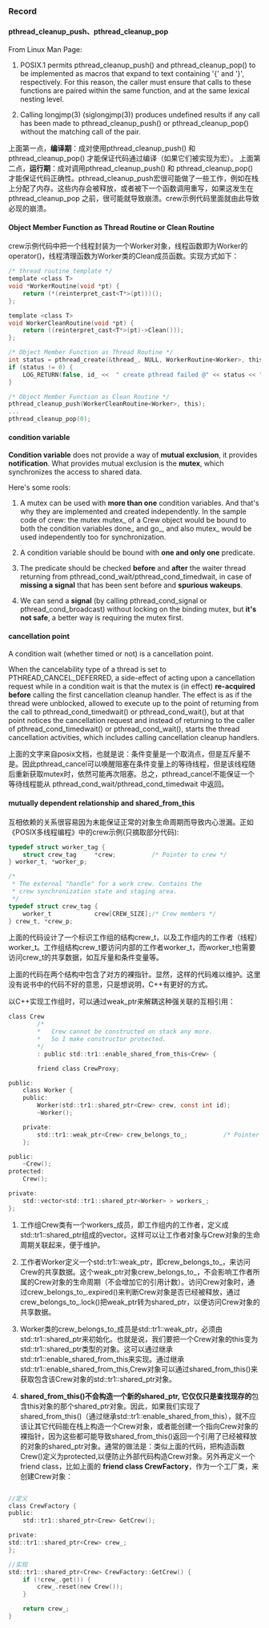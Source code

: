 
### Record
#### pthread_cleanup_push、pthread_cleanup_pop
From Linux Man Page: 
1. POSIX.1 permits pthread_cleanup_push() and pthread_cleanup_pop() to be implemented as macros that expand to text containing '{' and '}', respectively.  For this reason, the caller must ensure that calls to these functions are paired within the same function, and at the same lexical nesting level.

2. Calling longjmp(3) (siglongjmp(3)) produces undefined results if any call has been made to pthread_cleanup_push() or pthread_cleanup_pop() without the matching call of the pair.

上面第一点，**编译期**：成对使用pthread_cleanup_push() 和 pthread_cleanup_pop() 才能保证代码通过编译（如果它们被实现为宏）。
上面第二点，**运行期**：成对调用pthread_cleanup_push() 和 pthread_cleanup_pop() 才能保证代码正确性。pthread_cleanup_push宏很可能做了一些工作，例如在栈上分配了内存。这些内存会被释放，或者被下一个函数调用重写，如果这发生在 pthread_cleanup_pop 之前，很可能就导致崩溃。crew示例代码里面就由此导致必现的崩溃。

#### Object Member Function as Thread Routine or Clean Routine
crew示例代码中把一个线程封装为一个Worker对象，线程函数即为Worker的operator()，线程清理函数为Worker类的Clean成员函数。实现方式如下：

```C
/* thread routine template */
template <class T>
void *WorkerRoutine(void *pt) {
    return (*(reinterpret_cast<T*>(pt)))();
};

template <class T>
void WorkerCleanRoutine(void *pt) {
    return ((reinterpret_cast<T*>(pt)->Clean()));
};

/* Object Member Function as Thread Routine */
int status = pthread_create(&thread_, NULL, WorkerRoutine<Worker>, this);
if (status != 0) {
    LOG_RETURN(false, id_ <<  " create pthread failed @" << status << ".");
}

/* Object Member Function as Clean Routine */
pthread_cleanup_push(WorkerCleanRoutine<Worker>, this);
...
pthread_cleanup_pop(0);

```

#### condition variable
**Condition variable** does not provide a way of **mutual exclusion**, it provides **notification**. What provides mutual exclusion is the **mutex**, which synchronizes the access to shared data. 

Here's some rools:
1. A mutex can be used with **more than one** condition variables. And that's why they are implemented and created independently. In the sample code of crew: the mutex mutex_ of a Crew object would be bound to both the condition variables done_ and go_, and also mutex_ would be used independently too for synchronization.

2. A condition variable should be bound with **one and only one** predicate. 

3. The predicate should be checked **before** and **after** the waiter thread returning from pthread_cond_wait/pthread_cond_timedwait, in case of **missing a signal** that has been sent before and **spurious wakeups**.

4. We can send a **signal** (by calling pthread_cond_signal or pthread_cond_broadcast) without locking on the binding mutex, but **it's not safe**, a better way is requiring the mutex first.


#### cancellation point
A condition wait (whether timed or not) is a cancellation point.

When the cancelability type of a thread is set to PTHREAD_CANCEL_DEFERRED, a side-effect of acting upon a cancellation request while in a condition wait is that the mutex is (in effect) **re-acquired before** calling the first cancellation cleanup handler. The effect is as if the thread were unblocked, allowed to execute up to the point of returning from the call to pthread_cond_timedwait() or pthread_cond_wait(), but at that point notices the cancellation request and instead of returning to the caller of pthread_cond_timedwait() or pthread_cond_wait(), starts the thread cancellation activities, which includes calling cancellation cleanup handlers.

上面的文字来自posix文档，也就是说：条件变量是一个取消点，但是互斥量不是。因此pthread_cancel可以唤醒阻塞在条件变量上的等待线程，但是该线程随后重新获取mutex时，依然可能再次阻塞。总之，pthread_cancel不能保证一个等待线程能从 pthread_cond_wait/pthread_cond_timedwait 中返回。

#### mutually dependent relationship and shared_from_this
互相依赖的关系很容易因为未能保证正常的对象生命周期而导致内心泄漏。正如《POSIX多线程编程》中的crew示例(只摘取部分代码):
```C
typedef struct worker_tag {
    struct crew_tag     *crew;          /* Pointer to crew */
} worker_t, *worker_p;

/*
 * The external "handle" for a work crew. Contains the
 * crew synchronization state and staging area.
 */
typedef struct crew_tag {
    worker_t            crew[CREW_SIZE];/* Crew members */
} crew_t, *crew_p;
```
上面的代码设计了一个标识工作组的结构crew_t，以及工作组内的工作者（线程）worker_t。工作组结构crew_t要访问内部的工作者worker_t，而worker_t也需要访问crew_t的共享数据，如互斥量和条件变量等。

上面的代码在两个结构中包含了对方的裸指针。显然，这样的代码难以维护。这里没有说书中的代码不好的意思，只是想说明，C++有更好的方式。

以C++实现工作组时，可以通过weak_ptr来解耦这种强关联的互相引用：
```C
class Crew 
        /* 
        *   Crew cannot be constructed on stack any more. 
        *   So I make constructor protected. 
        */
        : public std::tr1::enable_shared_from_this<Crew> {

        friend class CrewProxy;

public:    
    class Worker {
    public:
        Worker(std::tr1::shared_ptr<Crew> crew, const int id);
        ~Worker();

    private:
        std::tr1::weak_ptr<Crew> crew_belongs_to_;          /* Pointer to crew */
    };

public:
    ~Crew();
protected:
    Crew();

private:
    std::vector<std::tr1::shared_ptr<Worker> > workers_;
};
```
1. 工作组Crew类有一个workers_成员，即工作组内的工作者，定义成std::tr1::shared_ptr<Worker>组成的vector。这样可以让工作者对象与Crew对象的生命周期关联起来，便于维护。

2. 工作者Worker定义一个std::tr1::weak_ptr<Crew>，即crew_belongs_to_，来访问Crew的共享数据。这个weak_ptr<Crew>对象crew_belongs_to_，不会影响工作者所属的Crew对象的生命周期（不会增加它的引用计数）。访问Crew对象时，通过crew_belongs_to_.expired()来判断Crew对象是否已经被释放，通过crew_belongs_to_.lock()把weak_ptr<Crew>转为shared_ptr<Crew>，以便访问Crew对象的共享数据。

3. Worker类的crew_belongs_to_成员是std::tr1::weak_ptr<Crew>，必须由std::tr1::shared_ptr<Crew>来初始化。也就是说，我们要把一个Crew对象的this变为std::tr1::shared_ptr<Crew>类型的对象。这可以通过继承std::tr1::enable_shared_from_this<Crew>来实现。通过继承std::tr1::enable_shared_from_this<Crew>,Crew对象可以通过shared_from_this()来获取包含该Crew对象的std::tr1::shared_ptr<Crew>对象。

4. **shared_from_this()**不会构造一个新的shared_ptr<T>, 它仅仅只是查找**现存的**包含this对象的那个shared_ptr<T>对象。因此，如果我们实现了shared_from_this()（通过继承std::tr1::enable_shared_from_this<Crew>），就不应该让其它代码能在栈上构造一个Crew对象，或者能创建一个指向Crew对象的裸指针，因为这些都可能导致shared_from_this()返回一个引用了已经被释放的对象的shared_ptr<Crew>对象。通常的做法是：类似上面的代码，把构造函数Crew()定义为protected,以便防止外部代码构造Crew对象。另外再定义一个friend class，比如上面的 **friend class CrewFactory**，作为一个工厂类，来创建Crew对象：

```C

//定义
class CrewFactory {
public:
    std::tr1::shared_ptr<Crew> GetCrew();

private:
std::tr1::shared_ptr<Crew> crew_;
};

//实现
std::tr1::shared_ptr<Crew> CrewFactory::GetCrew() {
    if (!crew_.get()) {
        crew_.reset(new Crew());
    }

    return crew_;
}
```